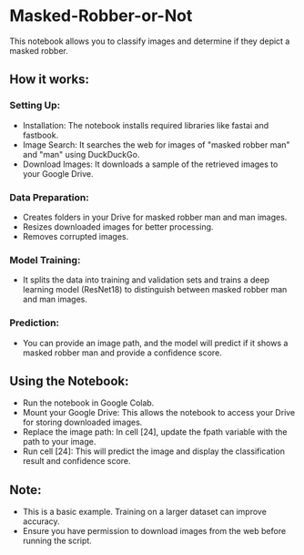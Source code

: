 # Masked-Robber-or-Not
This notebook allows you to classify images and determine if they depict a masked robber.

## How it works:

### Setting Up:
* Installation: The notebook installs required libraries like fastai and fastbook.
* Image Search: It searches the web for images of "masked robber man" and "man" using DuckDuckGo.
* Download Images: It downloads a sample of the retrieved images to your Google Drive.
  
### Data Preparation:
* Creates folders in your Drive for masked robber man and man images.
* Resizes downloaded images for better processing.
* Removes corrupted images.
### Model Training: 
* It splits the data into training and validation sets and trains a deep learning model (ResNet18) to distinguish between masked robber man and man images.
### Prediction: 
* You can provide an image path, and the model will predict if it shows a masked robber man and provide a confidence score.
  
## Using the Notebook:

* Run the notebook in Google Colab.
* Mount your Google Drive: This allows the notebook to access your Drive for storing downloaded images.
* Replace the image path: In cell [24], update the fpath variable with the path to your image.
* Run cell [24]: This will predict the image and display the classification result and confidence score.
  
## Note:
- This is a basic example. Training on a larger dataset can improve accuracy.
- Ensure you have permission to download images from the web before running the script.
